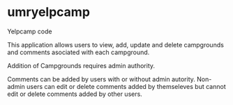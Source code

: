 # umryelpcamp
Yelpcamp code

This application allows users to view, add, update and delete campgrounds and comments asociated with each campground.

Addition of Campgrounds requires admin authority. 

Comments can be added by users with or without admin autority. Non-admin users can edit or delete comments added by themseleves but cannot 
edit or delete comments added by other users.
